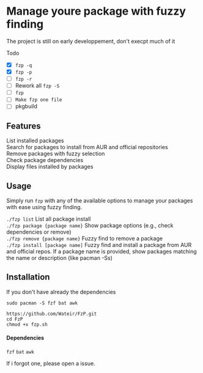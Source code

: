 # Manage youre package with fuzzy finding

The project is still on early developpement, don't execpt much of it

Todo
- [x] `fzp -q`
- [X] `fzp -p`
- [ ] `fzp -r`
- [ ] Rework all `fzp -S`
- [ ] `fzp`
- [ ] `Make fzp one file`
- [ ] pkgbuild
## Features

  List installed packages  
  Search for packages to install from AUR and official repositories  
  Remove packages with fuzzy selection  
  Check package dependencies  
  Display files installed by packages  

## Usage

Simply run `fzp` with any of the available options to manage your packages with ease using fuzzy finding.  


`./fzp list` List all package install   
`./fzp package {package name}` Show package options (e.g., check dependencies or remove)  
`./fzp remove {package name}`  Fuzzy find to remove a package  
`./fzp install [package name]` Fuzzy find and install a package from AUR and official repos. If a package name is provided, show packages matching the name or description (like pacman -Ss)   

## Installation

If you don't have already the dependencies
```
sudo pacman -S fzf bat awk
```

```
https://github.com/Wateir/FzP.git
cd FzP
chmod +x fzp.sh
```

#### Dependencies

`fzf`
`bat`
`awk`

If i forgot one, please open a issue.
